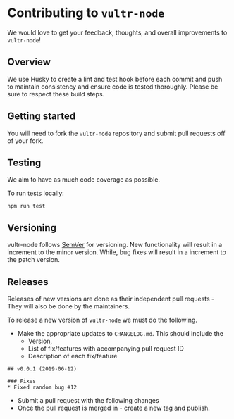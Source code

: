 # Contributing to `vultr-node`

We would love to get your feedback, thoughts, and overall improvements to `vultr-node`! 

## Overview

We use Husky to create a lint and test hook before each commit and push to maintain consistency and ensure code is tested thoroughly. Please be sure to respect these build steps.

## Getting started

You will need to fork the `vultr-node` repository and submit pull requests off of your fork. 


## Testing

We aim to have as much code coverage as possible.

To run tests locally:

```
npm run test
```

## Versioning 

vultr-node follows [SemVer](http://semver.org/) for versioning. New functionality will result in a increment to the minor version. While, 
bug fixes will result in a increment to the patch version. 

## Releases
Releases of new versions are done as their independent pull requests - They will also be done by the maintainers.

To release a new version of `vultr-node` we must do the following.

- Make the appropriate updates to `CHANGELOG.md`. This should include the 
    - Version, 
    - List of fix/features with accompanying pull request ID
    - Description of each fix/feature
    
```
## v0.0.1 (2019-06-12)

### Fixes
* Fixed random bug #12
```
- Submit a pull request with the following changes
- Once the pull request is merged in - create a new tag and publish.
